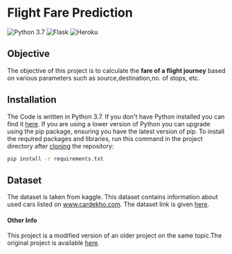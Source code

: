 # Flight Fare Prediction

![Python 3.7](https://img.shields.io/badge/Pyhton-3.7-blue) ![Flask](https://img.shields.io/badge/Flask-1.1-orange) ![Heroku](https://img.shields.io/badge/Heroku-Deployment-brightgreen)

## Objective

The objective of this project is to calculate the <strong>fare of a flight journey</strong> based on various parameters such as source,destination,no. of stops, etc.

<!-- ## Live Demo

<a href="https://carvaluepred.herokuapp.com/">Car Value Prediction</a>

  ### Glimpse of the Web App
  <br>

  ![GIF](carvaluepred.gif) -->

## Installation
The Code is written in Python 3.7. If you don't have Python installed you can find it [here](https://www.python.org/downloads/). If you are using a lower version of Python you can upgrade using the pip package, ensuring you have the latest version of pip. To install the required packages and libraries, run this command in the project directory after [cloning](https://www.howtogeek.com/451360/how-to-clone-a-github-repository/) the repository:
```bash
pip install -r requirements.txt
```

<!-- ## Directory Tree 
```
├── static 
│   ├── style.css
├── templates
│   ├── index.html
├── CAR DETAILS FROM CAR DEKHO.csv
├── Car Price Prediction.ipynb
├── Procfile
├── README.md
├── app.py
├── car data.csv
├── carvaluepred.gif
├── model.pkl
├── requirements.txt
``` -->

## Dataset

The dataset is taken from kaggle. This dataset contains information about used cars listed on www.cardekho.com. The dataset link is given <a href="https://www.kaggle.com/nehalbirla/vehicle-dataset-from-cardekho">here</a>.

<!-- ## Code

The code for the model, algorithms used and accuracy of the model can be found <a href="https://github.com/VarunV991/Car-Value-Prediction/blob/master/Car%20Price%20Prediction.ipynb">here</a>.

## Web App and Deployment

This project uses Flask for the web app and its deployment is done on Heroku. -->

#### Other Info
This project is a modified version of an older project on the same topic.The original project is available <a href="https://github.com/Mandal-21/Flight-Price-Prediction">here</a>.